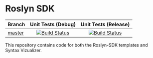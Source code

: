 # Roslyn SDK

|Branch|Unit Tests (Debug)|Unit Tests (Release)|
|---|:--:|:--:|
|[master](https://github.com/dotnet/roslyn-sdk/tree/master)|[![Build Status](https://ci.dot.net/job/Private/job/dotnet_roslyn-sdk/job/master/job/windows_debug//badge/icon)](https://ci.dot.net/job/Private/job/dotnet_roslyn-sdk/job/master/job/windows_debug/)|[![Build Status](https://ci.dot.net/job/Private/job/dotnet_roslyn-sdk/job/master/job/windows_release//badge/icon)](https://ci.dot.net/job/Private/job/dotnet_roslyn-sdk/job/master/job/windows_release/)|

This repository contains code for both the Roslyn-SDK templates and Syntax Vizualizer.